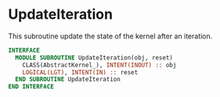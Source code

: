 # UpdateIteration

This subroutine update the state of the kernel after an iteration.

```fortran
INTERFACE
  MODULE SUBROUTINE UpdateIteration(obj, reset)
    CLASS(AbstractKernel_), INTENT(INOUT) :: obj
    LOGICAL(LGT), INTENT(IN) :: reset
  END SUBROUTINE UpdateIteration
END INTERFACE
```
